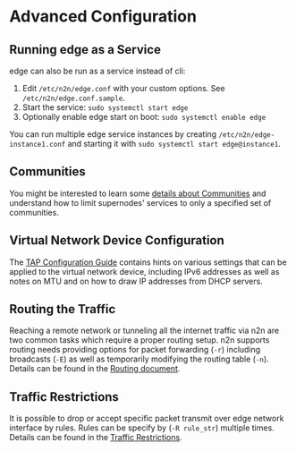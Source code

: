 # Advanced Configuration


## Running edge as a Service

edge can also be run as a service instead of cli:

1. Edit `/etc/n2n/edge.conf` with your custom options. See `/etc/n2n/edge.conf.sample`.
2. Start the service: `sudo systemctl start edge`
3. Optionally enable edge start on boot: `sudo systemctl enable edge`

You can run multiple edge service instances by creating `/etc/n2n/edge-instance1.conf` and
starting it with `sudo systemctl start edge@instance1`.


## Communities

You might be interested to learn some [details about Communities](Communities.md) and understand how to limit supernodes' services to only a specified set of communities.


## Virtual Network Device Configuration

The [TAP Configuration Guide](TapConfiguration.md) contains hints on various settings that can be applied to the virtual network device, including IPv6 addresses as well as notes on MTU and on how to draw IP addresses from DHCP servers.


## Routing the Traffic

Reaching a remote network or tunneling all the internet traffic via n2n are two common tasks which require a proper routing setup. n2n supports routing needs providing options for packet forwarding (`-r`) including broadcasts (`-E`) as well as temporarily modifying the routing table (`-n`). Details can be found in the [Routing document](Routing.md).


## Traffic Restrictions

It is possible to drop or accept specific packet transmit over edge network interface by rules. Rules can be specify by (`-R rule_str`) multiple times. Details can be found in the [Traffic Restrictions](TrafficRestrictions.md).
